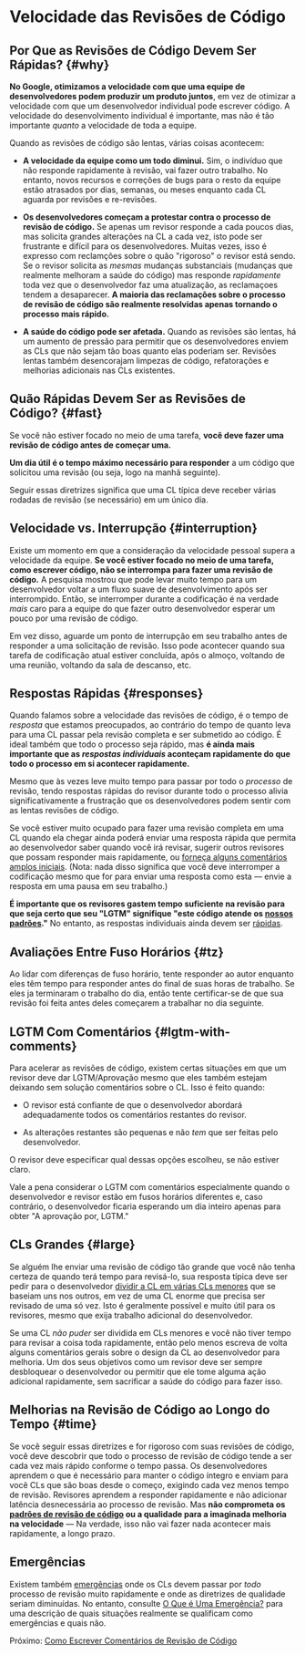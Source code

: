 # Velocidade das Revisões de Código

## Por Que as Revisões de Código Devem Ser Rápidas? {#why}

**No Google, otimizamos a velocidade com que uma equipe de desenvolvedores podem produzir um produto juntos**, em vez de otimizar a velocidade com que um desenvolvedor individual pode escrever código. A velocidade do desenvolvimento individual é importante, mas não é tão importante _quanto_ a velocidade de toda a equipe.

Quando as revisões de código são lentas, várias coisas acontecem:

- **A velocidade da equipe como um todo diminui.** Sim, o indivíduo que não responde rapidamente à revisão, vai fazer outro trabalho. No entanto, novos recursos e correções de bugs para o resto da equipe estão atrasados por dias, semanas, ou meses enquanto cada CL aguarda por revisões e re-revisões.

- **Os desenvolvedores começam a protestar contra o processo de revisão de código.** Se apenas um revisor responde a cada poucos dias, mas solicita grandes alterações na CL a cada vez, isto pode ser frustrante e difícil para os desenvolvedores. Muitas vezes, isso é expresso com reclamções sobre o quão "rigoroso" o revisor está sendo. Se o revisor solicita as _mesmas_ mudanças substanciais (mudanças que realmente melhoram a saúde do código) mas responde _rapidamente_ toda vez que o desenvolvedor faz uma atualização, as reclamaçoes tendem a desaparecer. **A maioria das reclamações sobre o processo de revisão de código são realmente resolvidas apenas tornando o processo mais rápido.**

- **A saúde do código pode ser afetada.** Quando as revisões são lentas, há um aumento de pressão para permitir que os desenvolvedores enviem as CLs que não sejam tão boas quanto elas poderiam ser. Revisões lentas também desencorajam limpezas de código, refatorações e melhorias adicionais nas CLs existentes.

## Quão Rápidas Devem Ser as Revisões de Código? {#fast}

Se você não estiver focado no meio de uma tarefa, **você deve fazer uma revisão de código antes de começar uma.**

**Um dia útil é o tempo máximo necessário para responder** a um código que solicitou uma revisão (ou seja, logo na manhã seguinte).

Seguir essas diretrizes significa que uma CL típica deve receber várias rodadas de revisão (se necessário) em um único dia.

## Velocidade vs. Interrupção {#interruption}

Existe um momento em que a consideração da velocidade pessoal supera a velocidade da equipe. **Se você estiver focado no meio de uma tarefa, como escrever código, não se interrompa para fazer uma revisão de código.** A pesquisa mostrou que pode levar muito tempo para um desenvolvedor voltar a um fluxo suave de desenvolvimento após ser interrompido. Então, se interromper durante a codificação é na verdade _mais_ caro para a equipe do que fazer outro desenvolvedor esperar um pouco por uma revisão de código.

Em vez disso, aguarde um ponto de interrupção em seu trabalho antes de responder a uma solicitação de revisão. Isso pode acontecer quando sua tarefa de codificação atual estiver concluída, após o almoço, voltando de uma reunião, voltando da sala de descanso, etc.

## Respostas Rápidas {#responses}

Quando falamos sobre a velocidade das revisões de código, é o tempo de _resposta_ que estamos preocupados, ao contrário do tempo de quanto leva para uma CL passar pela revisão completa e ser submetido ao código. É ideal também que todo o processo seja rápido, mas **é ainda mais importante que as _respostas individuais_ aconteçam rapidamente do que todo o processo em si acontecer rapidamente.**

Mesmo que às vezes leve muito tempo para passar por todo o _processo_ de revisão, tendo respostas rápidas do revisor durante todo o processo alivia significativamente a frustração que os desenvolvedores podem sentir com as lentas revisões de código.

Se você estiver muito ocupado para fazer uma revisão completa em uma CL quando ela chegar ainda poderá enviar uma resposta rápida que permita ao desenvolvedor saber quando você irá revisar, sugerir outros revisores que possam responder mais rapidamente, ou [forneça alguns comentários amplos iniciais](navigae.md). (Nota: nada disso significa que você deve interromper a codificação mesmo que for para enviar uma resposta como esta &mdash; envie a resposta em uma pausa em seu trabalho.)

**É importante que os revisores gastem tempo suficiente na revisão para que seja certo que seu "LGTM" signifique "este código atende os [nossos padrões](standard.md)."**
No entanto, as respostas individuais ainda devem ser [rápidas](#fast).

## Avaliações Entre Fuso Horários {#tz}

Ao lidar com diferenças de fuso horário, tente responder ao autor enquanto eles têm tempo para responder antes do final de suas horas de trabalho. Se eles ja terminaram o trabalho do dia, então tente certificar-se de que sua revisão foi feita antes deles começarem a trabalhar no dia seguinte.

## LGTM Com Comentários {#lgtm-with-comments}

Para acelerar as revisões de código, existem certas situações em que um revisor deve dar LGTM/Aprovação mesmo que eles também estejam deixando sem solução comentários sobre o CL. Isso é feito quando:

- O revisor está confiante de que o desenvolvedor abordará adequadamente todos os comentários restantes do revisor.

- As alterações restantes são pequenas e não _tem_ que ser feitas pelo desenvolvedor.

O revisor deve especificar qual dessas opções escolheu, se não estiver claro.

Vale a pena considerar o LGTM com comentários especialmente quando o desenvolvedor e revisor estão em fusos horários diferentes e, caso contrário, o desenvolvedor ficaria esperando um dia inteiro apenas para obter "A aprovação por, LGTM."

## CLs Grandes {#large}

Se alguém lhe enviar uma revisão de código tão grande que você não tenha certeza de quando terá tempo para revisá-lo, sua resposta típica deve ser pedir para o desenvolvedor [dividir a CL em várias CLs menores](../developer/small-cls.md) que se baseiam uns nos outros, em vez de uma CL enorme que precisa ser revisado de uma só vez. Isto é geralmente possível e muito útil para os revisores, mesmo que exija trabalho adicional do desenvolvedor.

Se uma CL _não puder_ ser dividida em CLs menores e você não tiver tempo para revisar a coisa toda rapidamente, então pelo menos escreva de volta alguns comentários gerais sobre o design da CL ao desenvolvedor para melhoria. Um dos seus objetivos como um revisor deve ser sempre desbloquear o desenvolvedor ou permitir que ele tome alguma ação adicional rapidamente, sem sacrificar a saúde do código para fazer isso.

## Melhorias na Revisão de Código ao Longo do Tempo {#time}

Se você seguir essas diretrizes e for rigoroso com suas revisões de código, você deve descobrir que todo o processo de revisão de código tende a ser cada vez mais rápido conforme o tempo passa. Os desenvolvedores aprendem o que é necessário para manter o código íntegro e enviam para você CLs que são boas desde o começo, exigindo cada vez menos tempo de revisão. Revisores aprendem a responder rapidamente e não adicionar latência desnecessária ao processo de revisão. Mas **não comprometa os [padrões de revisão de código](standard.md) ou a qualidade para a imaginada melhoria na velocidade** &mdash; Na verdade, isso não vai fazer nada acontecer mais rapidamente, a longo prazo.

## Emergências

Existem também [emergências](../emergencies.md) onde os CLs devem passar por _todo_ processo de revisão muito rapidamente e onde as diretrizes de qualidade seriam diminuídas. No entanto, consulte [O Que é Uma Emergência?](../emergencies.md#o-que-é-uma-emergência-what) para uma descrição de quais situações realmente se qualificam como emergências e quais não.

Próximo: [Como Escrever Comentários de Revisão de Código](comments.md)
